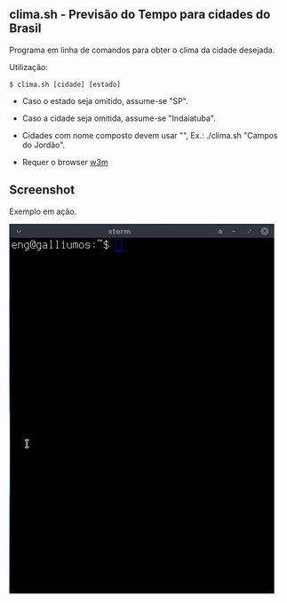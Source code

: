 clima.sh - Previsão do Tempo para cidades do Brasil
---------------------------------------------------

Programa em linha de comandos para obter o clima da cidade desejada.

Utilização:

```
$ clima.sh [cidade] [estado]
```

- Caso o estado seja omitido, assume-se "SP".
- Caso a cidade seja omitida, assume-se "Indaiatuba".
- Cidades com nome composto devem usar "", Ex.: ./clima.sh "Campos do Jordão".

- Requer o browser [w3m](http://w3m.sourceforge.net)

Screenshot
----------
Exemplo em ação.

![Example](images/clima.gif)



